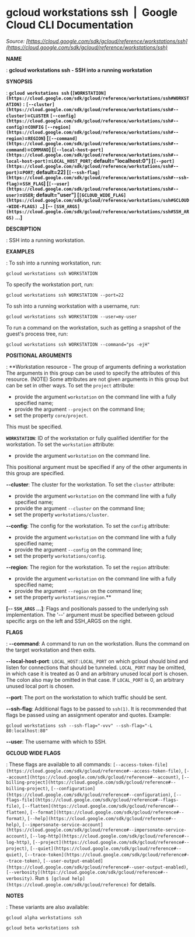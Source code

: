 # gcloud workstations ssh  |  Google Cloud CLI Documentation

*Source: [https://cloud.google.com/sdk/gcloud/reference/workstations/ssh](https://cloud.google.com/sdk/gcloud/reference/workstations/ssh)*

**NAME**

: **gcloud workstations ssh - SSH into a running workstation**

**SYNOPSIS**

: **`gcloud workstations ssh` (`[WORKSTATION](https://cloud.google.com/sdk/gcloud/reference/workstations/ssh#WORKSTATION)` : `[--cluster](https://cloud.google.com/sdk/gcloud/reference/workstations/ssh#--cluster)`=`CLUSTER` `[--config](https://cloud.google.com/sdk/gcloud/reference/workstations/ssh#--config)`=`CONFIG` `[--region](https://cloud.google.com/sdk/gcloud/reference/workstations/ssh#--region)`=`REGION`) [`[--command](https://cloud.google.com/sdk/gcloud/reference/workstations/ssh#--command)`=`COMMAND`] [`[--local-host-port](https://cloud.google.com/sdk/gcloud/reference/workstations/ssh#--local-host-port)`=`LOCAL_HOST_PORT`; default="localhost:0"] [`[--port](https://cloud.google.com/sdk/gcloud/reference/workstations/ssh#--port)`=`PORT`; default=22] [`[--ssh-flag](https://cloud.google.com/sdk/gcloud/reference/workstations/ssh#--ssh-flag)`=`SSH_FLAG`] [`[--user](https://cloud.google.com/sdk/gcloud/reference/workstations/ssh#--user)`=`USER`; default="user"] [`[GCLOUD_WIDE_FLAG](https://cloud.google.com/sdk/gcloud/reference/workstations/ssh#GCLOUD-WIDE-FLAGS) …`] [-- `[SSH_ARGS](https://cloud.google.com/sdk/gcloud/reference/workstations/ssh#SSH_ARGS)` …]**

**DESCRIPTION**

: SSH into a running workstation.

**EXAMPLES**

: To ssh into a running workstation, run:

```
gcloud workstations ssh WORKSTATION
```

To specify the workstation port, run:

```
gcloud workstations ssh WORKSTATION --port=22
```

To ssh into a running workstation with a username, run:

```
gcloud workstations ssh WORKSTATION --user=my-user
```

To run a command on the workstation, such as getting a snapshot of the guest's
process tree, run:
```
gcloud workstations ssh WORKSTATION --command="ps -ejH"
```

**POSITIONAL ARGUMENTS**

: **Workstation resource - The group of arguments defining a workstation The
arguments in this group can be used to specify the attributes of this resource.
(NOTE) Some attributes are not given arguments in this group but can be set in
other ways.
To set the `project` attribute:

- provide the argument `workstation` on the command line with a fully
specified name;
- provide the argument `--project` on the command line;
- set the property `core/project`.

This must be specified.

**`WORKSTATION`**:
ID of the workstation or fully qualified identifier for the workstation.
To set the `workstation` attribute:

- provide the argument `workstation` on the command line.

This positional argument must be specified if any of the other arguments in this
group are specified.

**--cluster**:
The cluster for the workstation.
To set the `cluster` attribute:

- provide the argument `workstation` on the command line with a fully
specified name;
- provide the argument `--cluster` on the command line;
- set the property `workstations/cluster`.

**--config**:
The config for the workstation.
To set the `config` attribute:

- provide the argument `workstation` on the command line with a fully
specified name;
- provide the argument `--config` on the command line;
- set the property `workstations/config`.

**--region**:
The region for the workstation.
To set the `region` attribute:

- provide the argument `workstation` on the command line with a fully
specified name;
- provide the argument `--region` on the command line;
- set the property `workstations/region`.**

**[-- `SSH_ARGS` …]**:
Flags and positionals passed to the underlying ssh implementation.
The '--' argument must be specified between gcloud specific args on the left and
SSH_ARGS on the right.

**FLAGS**

: **--command**:
A command to run on the workstation.
Runs the command on the target workstation and then exits.

**--local-host-port**:
`LOCAL_HOST:LOCAL_PORT` on which gcloud should bind and listen for
connections that should be tunneled.
`LOCAL_PORT` may be omitted, in which case it is treated as 0 and an
arbitrary unused local port is chosen. The colon also may be omitted in that
case.
If `LOCAL_PORT` is 0, an arbitrary unused local port is chosen.

**--port**:
The port on the workstation to which traffic should be sent.

**--ssh-flag**:
Additional flags to be passed to `ssh(1)`. It is recommended that
flags be passed using an assignment operator and quotes. Example:

```
gcloud workstations ssh --ssh-flag="-vvv" --ssh-flag="-L 80:localhost:80"
```

**--user**:
The username with which to SSH.

**GCLOUD WIDE FLAGS**

: These flags are available to all commands: `[--access-token-file](https://cloud.google.com/sdk/gcloud/reference#--access-token-file)`,
`[--account](https://cloud.google.com/sdk/gcloud/reference#--account)`, `[--billing-project](https://cloud.google.com/sdk/gcloud/reference#--billing-project)`,
`[--configuration](https://cloud.google.com/sdk/gcloud/reference#--configuration)`,
`[--flags-file](https://cloud.google.com/sdk/gcloud/reference#--flags-file)`,
`[--flatten](https://cloud.google.com/sdk/gcloud/reference#--flatten)`, `[--format](https://cloud.google.com/sdk/gcloud/reference#--format)`, `[--help](https://cloud.google.com/sdk/gcloud/reference#--help)`, `[--impersonate-service-account](https://cloud.google.com/sdk/gcloud/reference#--impersonate-service-account)`,
`[--log-http](https://cloud.google.com/sdk/gcloud/reference#--log-http)`,
`[--project](https://cloud.google.com/sdk/gcloud/reference#--project)`, `[--quiet](https://cloud.google.com/sdk/gcloud/reference#--quiet)`, `[--trace-token](https://cloud.google.com/sdk/gcloud/reference#--trace-token)`, `[--user-output-enabled](https://cloud.google.com/sdk/gcloud/reference#--user-output-enabled)`,
`[--verbosity](https://cloud.google.com/sdk/gcloud/reference#--verbosity)`.
Run `$ [gcloud help](https://cloud.google.com/sdk/gcloud/reference)` for details.

**NOTES**

: These variants are also available:

```
gcloud alpha workstations ssh
```

```
gcloud beta workstations ssh
```